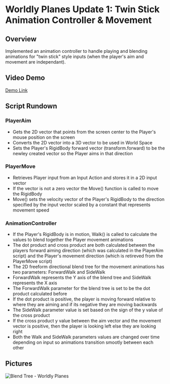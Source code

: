 # Worldly Planes Update 1: Twin Stick Animation Controller & Movement

## Overview
Implemented an animation controller to handle playing and blending animations for "twin stick" style inputs (when the player's aim and movement are independant).

## Video Demo
[Demo Link]([https://youtu.be/bFWlolixR78])

## Script Rundown

### PlayerAim
- Gets the 2D vector that points from the screen center to the Player's mouse position on the screen
- Converts the 2D vector into a 3D vector to be used in World Space
- Sets the Player's RigidBody forward vector (transform.forward) to be the newley created vector so the Player aims in that direction

### PlayerMove
- Retrieves Player input from an Input Action and stores it in a 2D input vector
- If the vector is not a zero vector the Move() function is called to move the RigidBody
- Move() sets the velocity vector of the Player's RigidBody to the direction specified by the input vector scaled by a constant that represents movement speed

### AnimationController
- If the Player's RigidBody is in motion, Walk() is called to calculate the values to blend together the Player movement animations
- The dot product and cross product are both calculated between the players forward aiming direction (which was calculated in the PlayerAim script) and the Player's movement direction (which is retireved from the PlayerMove script)
- The 2D freeform directional blend tree for the movement animations has two parameters: ForwardWalk and SideWalk
- ForwardWalk represents the Y axis of the blend tree and SideWalk represents the X axis
- The ForwardWalk parameter for the blend tree is set to be the dot product calculated before
- If the dot product is positive, the player is moving forward relative to where they are aiming and if its negative they are moving backwards
- The SideWalk parameter value is set based on the sign of the y value of the cross product
- If the cross product y value between the aim vector and the movement vector is positive, then the player is looking left else they are looking right
- Both the Walk and SideWalk parameters values are changed over time depending on input so animations transition smootly between each other

## Pictures
![Blend Tree - Worldly Planes](https://github.com/user-attachments/assets/11706793-3303-440f-aadf-6a7b1f4ce7d6)
